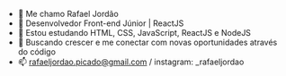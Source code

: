 - 👋 Me chamo Rafael Jordão
- 👀 Desenvolvedor Front-end Júnior | ReactJS
- 🌱 Estou estudando HTML, CSS, JavaScript, ReactJS e NodeJS
- 💞️ Buscando crescer e me conectar com novas oportunidades através do código
- 📫 rafaeljordao.picado@gmail.com / instagram: _rafaeljordao

<!---
rafael-jordao/rafael-jordao is a ✨ special ✨ repository because its `README.md` (this file) appears on your GitHub profile.
You can click the Preview link to take a look at your changes.
--->

